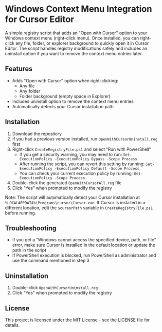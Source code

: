 # Windows Context Menu Integration for Cursor Editor

A simple registry script that adds an "Open with Cursor" option to your Windows context menu (right-click menu). Once installed, you can right-click any file, folder, or explorer background to quickly open it in Cursor Editor. The script handles registry modifications safely and includes an uninstall option if you want to remove the context menu entries later.

## Features

- Adds "Open with Cursor" option when right-clicking:
  - Any file
  - Any folder
  - Folder background (empty space in Explorer)
- Includes uninstall option to remove the context menu entries
- Automatically detects your Cursor installation path

## Installation

1. Download the repository
2. If you had a previous version installed, run `OpenWithCursorUninstall.reg` first
3. Right-click `CreateRegistryFile.ps1` and select "Run with PowerShell"
   - If you get a security warning, you may need to run: `Set-ExecutionPolicy -ExecutionPolicy Bypass -Scope Process`
   - After running the script, you can revert this setting by running: `Set-ExecutionPolicy -ExecutionPolicy Default -Scope Process`
   - You can check your current execution policy by running: `Get-ExecutionPolicy -Scope Process`
4. Double-click the generated `OpenWithCursorAll.reg` file
5. Click "Yes" when prompted to modify the registry

Note: The script will automatically detect your Cursor installation at `%LOCALAPPDATA%\Programs\cursor\Cursor.exe`. If Cursor is installed in a different location, edit the `$cursorPath` variable in `CreateRegistryFile.ps1` before running.

## Troubleshooting

- If you get a "Windows cannot access the specified device, path, or file" error, make sure Cursor is installed in the default location or update the path in the script
- If PowerShell execution is blocked, run PowerShell as administrator and use the command mentioned in step 3

## Uninstallation

1. Double-click `OpenWithCursorUninstall.reg`
2. Click "Yes" when prompted to modify the registry

## License

This project is licensed under the MIT License - see the [LICENSE](LICENSE) file for details.
